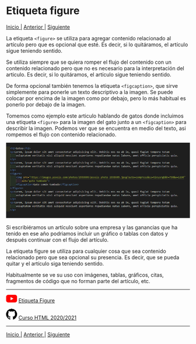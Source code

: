 # Etiqueta figure

[Inicio |](README.md) [Anterior |](10iframes.md) [Siguiente](12meta.md)  

La etiqueta `<figure>` se utiliza para agregar contenido relacionado al artículo pero que es opcional que esté.
Es decir, si lo quitáramos, el artículo sigue teniendo sentido.

Se utiliza siempre que se quiera romper el flujo del contenido con un contenido relacionado pero que no es necesario para la interpretación del articulo. Es decir, si lo quitáramos, el artículo sigue teniendo sentido.


De forma opcional también tenemos la etiqueta `<figcaption>`, que sirve simplemente para ponerle un texto descriptivo a la imagen.
Se puede colocar por encima de la imagen como por debajo, pero lo más habitual es ponerlo por debajo de la imagen.



Tomemos como ejemplo este articulo hablando de gatos donde incluimos una etiqueta `<figure>` para la imagen del gato junto a un `<figcaption>` para describir la imagen. Podemos ver que se encuentra en medio del texto, asi rompemos el flujo con contenido relacionado.

![Ejemplo del uso de la etiqueta figure dentro de un artículo de gatos](assets/figure/ejemplo_figure.png)



Si escribiéramos un artículo sobre una empresa y las ganancias que ha tenido en ese año podriamos incluir un gráfico o tablas con datos y después continuar con el flujo del artículo.

La etiqueta figure se utiliza para cualquier cosa que sea contenido relacionado pero que sea opcional su presencia. Es decir, que se pueda quitar y el artículo siga teniendo sentido.

Habitualmente se ve su uso con imágenes, tablas, gráficos, citas, fragmentos de código que no forman parte del artículo, etc. 

---
![youtube logo](assets/logos/youtube_logo_30.png) [Etiqueta Figure](https://youtu.be/iNSsx9OMmCE)

![github logo](assets/logos/github_logo_30.png) [Curso HTML 2020/2021](https://github.com/DorianDesings/html-2020-2021)  

---

[Inicio |](README.md) [Anterior |](10iframes.md) [Siguiente](12meta.md)  
